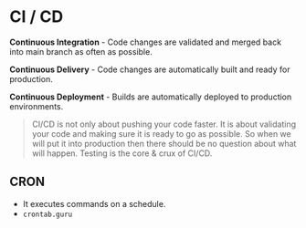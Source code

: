 # CI / CD

**Continuous Integration** - Code changes are validated and merged back into main branch as often as possible.

**Continuous Delivery** - Code changes are automatically built and ready for production.

**Continuous Deployment** - Builds are automatically deployed to production environments.

> CI/CD is not only about pushing your code faster. It is about validating your code and making sure it is ready to go as possible. So when we will put it into production then there should be no question about what will happen. Testing is the core & crux of CI/CD.

## CRON

- It executes commands on a schedule.
- `crontab.guru`